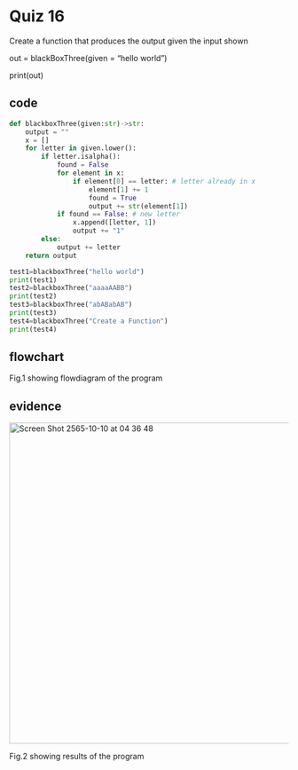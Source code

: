 # Quiz 16

Create a function that produces the output given the input shown

out = blackBoxThree(given = “hello world”)

print(out)

## code

```py
def blackboxThree(given:str)->str:
    output = ""
    x = []
    for letter in given.lower():
        if letter.isalpha():
            found = False
            for element in x:
                if element[0] == letter: # letter already in x
                    element[1] += 1
                    found = True
                    output += str(element[1])
            if found == False: # new letter
                x.append([letter, 1])
                output += "1"
        else:
            output += letter
    return output

test1=blackboxThree("hello world")
print(test1)
test2=blackboxThree("aaaaAABB")
print(test2)
test3=blackboxThree("abABabAB")
print(test3)
test4=blackboxThree("Create a Function")
print(test4)                                                                      
```

## flowchart



Fig.1 showing flowdiagram of the program

## evidence

<img width="579" alt="Screen Shot 2565-10-10 at 04 36 48" src="https://user-images.githubusercontent.com/111941936/194776201-2106bdad-a0e3-4a60-b968-d6fc28c7f864.png">

Fig.2 showing results of the program
